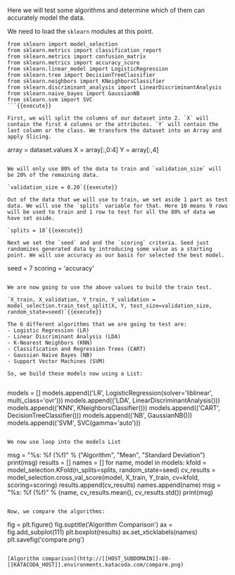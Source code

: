 Here we will test some algorithms and determine which of them can accurately model the data.

We need to load the `sklearn` modules at this point. 

```
from sklearn import model_selection
from sklearn.metrics import classification_report
from sklearn.metrics import confusion_matrix
from sklearn.metrics import accuracy_score
from sklearn.linear_model import LogisticRegression
from sklearn.tree import DecisionTreeClassifier
from sklearn.neighbors import KNeighborsClassifier
from sklearn.discriminant_analysis import LinearDiscriminantAnalysis
from sklearn.naive_bayes import GaussianNB
from sklearn.svm import SVC
```{{execute}}

First, we will split the columns of our dataset into 2. `X` will contain the first 4 columns or the attributes. `Y` will contain the last column or the class. We transform the dataset into an Array and apply Slicing.

```
array = dataset.values
X = array[:,0:4]
Y = array[:,4]
```{{execute}}

We will only use 80% of the data to train and `validation_size` will be 20% of the remaining data.

`validation_size = 0.20`{{execute}}

Out of the data that we will use to train, we set aside 1 part as test data. We will use the `splits` variable for that. Here 10 means 9 rows will be used to train and 1 row to test for all the 80% of data we have set aside.

`splits = 10`{{execute}}

Next we set the `seed` and and the `scoring` criteria. Seed just randomizes generated data by introducing some value as a starting point. We will use accuracy as our basis for selected the best model.

```
seed = 7
scoring = 'accuracy'
```{{execute}}

We are now going to use the above values to build the train test.

`X_train, X_validation, Y_train, Y_validation = model_selection.train_test_split(X, Y, test_size=validation_size, random_state=seed)`{{execute}}

The 6 different algorithms that we are going to test are:
- Logistic Regression (LR)
- Linear Discriminant Analysis (LDA)
- K-Nearest Neighbors (KNN)
- Classification and Regression Trees (CART)
- Gaussian Naive Bayes (NB)
- Support Vector Machines (SVM)

So, we build these models now using a List:


```
models = []
models.append(('LR', LogisticRegression(solver='liblinear', multi_class='ovr')))
models.append(('LDA', LinearDiscriminantAnalysis()))
models.append(('KNN', KNeighborsClassifier()))
models.append(('CART', DecisionTreeClassifier()))
models.append(('NB', GaussianNB()))
models.append(('SVM', SVC(gamma='auto')))
```{{execute}}

We now use loop into the models List 

```
msg = "%s: %f (%f)" % ("Algorithm", "Mean", "Standard Deviation")
print(msg)
results = []
names = []
for name, model in models:
	kfold = model_selection.KFold(n_splits=splits, random_state=seed)
	cv_results = model_selection.cross_val_score(model, X_train, Y_train, cv=kfold, scoring=scoring)
	results.append(cv_results)
	names.append(name)
	msg = "%s: %f (%f)" % (name, cv_results.mean(), cv_results.std())
	print(msg)

```{{execute}}

Now, we compare the algorithms:

```
fig = plt.figure()
fig.suptitle('Algorithm Comparison')
ax = fig.add_subplot(111)
plt.boxplot(results)
ax.set_xticklabels(names)
plt.savefig('compare.png')
```{{execute}}

[Algorithm comparison](http://[[HOST_SUBDOMAIN]]-80-[[KATACODA_HOST]].environments.katacoda.com/compare.png)
